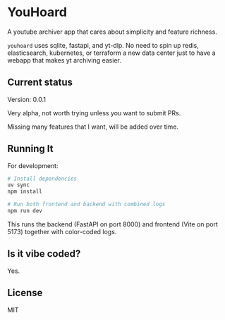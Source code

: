# YouHoard

A youtube archiver app that cares about simplicity and feature richness.

`youhoard` uses sqlite, fastapi, and yt-dlp. No need to spin up redis, elasticsearch, kubernetes, or terraform a new data center just to have a webapp that makes yt archiving easier. 

## Current status

Version: 0.0.1

Very alpha, not worth trying unless you want to submit PRs.

Missing many features that I want, will be added over time. 

## Running It

For development:

```bash
# Install dependencies
uv sync
npm install

# Run both frontend and backend with combined logs
npm run dev
```

This runs the backend (FastAPI on port 8000) and frontend (Vite on port 5173) together with color-coded logs. 

## Is it vibe coded?

Yes.

## License

MIT